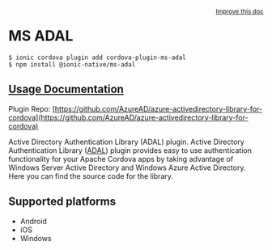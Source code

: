 <a style="float:right;font-size:12px;" href="http://github.com/ionic-team/ionic-native/edit/master/src/@ionic-native/plugins/ms-adal/index.ts#L50">
  Improve this doc
</a>

# MS ADAL

```
$ ionic cordova plugin add cordova-plugin-ms-adal
$ npm install @ionic-native/ms-adal
```

## [Usage Documentation](https://ionicframework.com/docs/native/ms-adal/)

Plugin Repo: [https://github.com/AzureAD/azure-activedirectory-library-for-cordova](https://github.com/AzureAD/azure-activedirectory-library-for-cordova)

Active Directory Authentication Library (ADAL) plugin.
Active Directory Authentication Library ([ADAL](https://docs.microsoft.com/en-us/dotnet/api/microsoft.identitymodel.clients.activedirectory?view=azure-dotnet))
plugin provides easy to use authentication functionality for your Apache Cordova apps by taking advantage of
Windows Server Active Directory and Windows Azure Active Directory. Here you can find the source code for the library.

## Supported platforms
- Android
- iOS
- Windows



